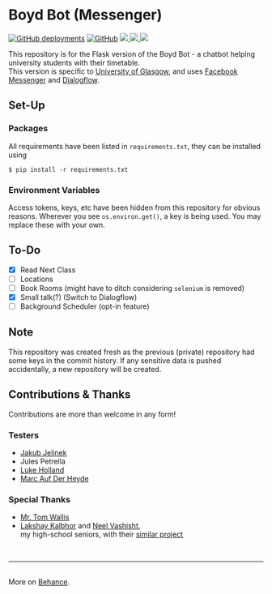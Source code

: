 # Boyd Bot (Messenger)
[![GitHub deployments](https://img.shields.io/github/deployments/ineshbose/boyd_bot_messenger/boydbot?style=flat-square)](https://github.com/ineshbose/boyd_bot_messenger/deployments)
[![GitHub](https://img.shields.io/github/license/ineshbose/boyd_bot_messenger?style=flat-square)](LICENSE)
<a href="https://www.facebook.com/uofgbot"><img src="https://img.shields.io/badge/Facebook--informational?style=flat-square&logo=facebook" />
<a href="https://m.me/uofgbot"><img src="https://img.shields.io/badge/Messenger--9cf?style=flat-square&logo=messenger" />
<a href="https://www.behance.net/gallery/93421281/Glasgow-University-Timetable-Bot"><img src="https://img.shields.io/badge/Behance--lightgrey?style=flat-square&logo=behance" /></a>

This repository is for the Flask version of the Boyd Bot - a chatbot helping university students with their timetable. <br />
This version is specific to [University of Glasgow](https://www.gla.ac.uk/), and uses [Facebook Messenger](https://www.facebook.com/messenger) and [Dialogflow](https://dialogflow.com/).

## Set-Up
### Packages
All requirements have been listed in `requirements.txt`, they can be installed using
```
$ pip install -r requirements.txt
```

### Environment Variables
Access tokens, keys, etc have been hidden from this repository for obvious reasons. Wherever you see `os.environ.get()`, a key is being used. You may replace these with your own.

## To-Do
- [x] Read Next Class
- [ ] Locations
- [ ] Book Rooms (might have to ditch considering `selenium` is removed)
- [x] Small talk(?) (Switch to Dialogflow)
- [ ] Background Scheduler (opt-in feature)

## Note
This repository was created fresh as the previous (private) repository had some keys in the commit history. If any sensitive data is pushed accidentally, a new repository will be created.

## Contributions & Thanks
Contributions are more than welcome in any form! <br />

### Testers
* [Jakub Jelinek](https://github.com/kubajj)
* Jules Petrella
* [Luke Holland](https://github.com/AmazonPriime)
* [Marc Auf Der Heyde](https://github.com/marcaufderheyde)

### Special Thanks
* [Mr. Tom Wallis](https://github.com/probablytom)
* [Lakshay Kalbhor](https://github.com/kalbhor) and [Neel Vashisht](https://github.com/NeelVashisht),<br /> my high-school seniors, with their [similar project](https://github.com/kalbhor/MIT-Hodor)

<br /><hr><br />
More on [Behance](https://www.behance.net/gallery/93421281/Glasgow-University-Timetable-Bot).